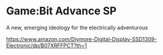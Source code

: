 # Game:Bit Advance SP
A new, emerging ideology for the electrically adventurous

https://www.amazon.com/Diymore-Digital-Display-SSD1309-Electronic/dp/B07XRFFPCT?th=1
